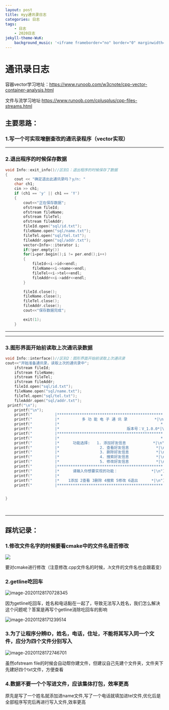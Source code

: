 ```yaml
---
layout: post
title: myy通讯录日志
categories: 日志
tags: 
    - 日志 
    - 2020日志
jekyll-theme-WuK:
    background_music: '<iframe frameborder="no" border="0" marginwidth="0" marginheight="0" width=100% height=86 src="//music.163.com/outchain/player?type=2&id=775446&auto=1&height=66"></iframe>'
---
```


# 通讯录日志

容器vector学习地址：https://www.runoob.com/w3cnote/cpp-vector-container-analysis.html

文件与流学习地址:https://www.runoob.com/cplusplus/cpp-files-streams.html

## 主要思路：

### 1.写一个可实现增删查改的通讯录程序（vector实现）

---

### 2.退出程序的时候保存数据

```c++
void Info::exit_info()//区别1：退出程序的时候保存了数据
{
    cout << "确定退出此通讯录吗？y/n: " 
    char ch1;
    cin >> ch1;
    if (ch1 == 'y' || ch1 == 'Y')
    {
        cout<<"正在保存数据";
        ofstream fileId;
        ofstream fileName;
        ofstream fileTel;
        ofstream fileAddr;
        fileId.open("sql/id.txt");
        fileName.open("sql/name.txt");
        fileTel.open("sql/tel.txt");
        fileAddr.open("sql/addr.txt");
        vector<Info>::iterator i;
        if(!per.empty())
        for(i=per.begin();i != per.end();i++)
        {
            fileId<<i->id<<endl;
            fileName<<i->name<<endl;
            fileTel<<i->tel<<endl;
            fileAddr<<i->addr<<endl;
        }

        fileId.close();
        fileName.close();
        fileTel.close();
        fileAddr.close();
        cout<<"保存数据完成";

        exit(1);
    }
```

---

---

###   3.图形界面开始前读取上次通讯录数据

```c++
void Info::interface()//区别2：图形界面开始前读取上次通讯录
cout<<"开始准备通讯录，读取上次的通讯录中";
    ifstream fileId;
    ifstream fileName;
    ifstream fileTel;
    ifstream fileAddr;
    fileId.open("sql/id.txt");
    fileName.open("sql/name.txt");
    fileTel.open("sql/tel.txt");
    fileAddr.open("sql/addr.txt");
 printf("\n");
    printf("\n");
    printf("          |***********************************************|\n");
    printf("          |*          多 功 能 电 子 通 讯 录            *|\n");
    printf("          |*                                             *|\n");
    printf("          |*                              版本号：V_1.0.0*|\n");
    printf("          |***********************************************|\n");
    printf("          |*                                             *|\n");
    printf("          |*      功能选择:   1. 添加好友信息            *|\n");
    printf("          |*                  2. 查看好友信息            *|\n");
    printf("          |*                  3. 删除好友信息            *|\n");
    printf("          |*                  4. 搜索好友信息            *|\n");
    printf("          |*                  5. 修改好友信息            *|\n");
    printf("          |***********************************************|\n");
    printf("          |*      请输入你想要实现的功能：               *|\n");
    printf("          |*                                             *|\n");
    printf("          |*    1添加 2查看 3删除 4搜索 5修改 6退出      *|\n");
    printf("          |***********************************************|\n");


}
```

​    

---

## 踩坑记录：

### 1.修改文件名字的时候要看cmake中的文件名是否修改



![](https://raw.githubusercontent.com/xutongxin1/xutongxin1.github.io/master/asset/日志/image-20201128121722310.png)

要对cmake进行修改（注意修改.cpp文件名的时候，.h文件的文件名也会跟着变）

### 2.getline吃回车

![image-20201128170728345](https://raw.githubusercontent.com/xutongxin1/xutongxin1.github.io/master/asset/日志/image-20201128170728345.png)

因为getline吃回车，姓名和电话黏在一起了，导致无法写入姓名，我们怎么解决这个问题呢？答案是再写个getline消除吃回车的影响

![image-20201128171239514](https://raw.githubusercontent.com/xutongxin1/xutongxin1.github.io/master/asset/日志/image-20201128171239514.png)



### 3.为了让程序分辨ID，姓名，电话，住址，不能将其写入同一个文件，应分为四个文件分别写入

![image-20201128172746701](https://raw.githubusercontent.com/xutongxin1/xutongxin1.github.io/master/asset/日志/image-20201128172746701.png)

虽然ofstream file的时候会自动帮你建文件，但建议自己先建个文件夹，文件夹下先建好四个txt文件，方便查看



### 4.数据不要一个个写进文件，应该集体打包，效率更高

原先是写了一个姓名就添加进name文件,写了一个电话就填加进tel文件,优化后是全部程序写完后再进行写入文件,效率更高
